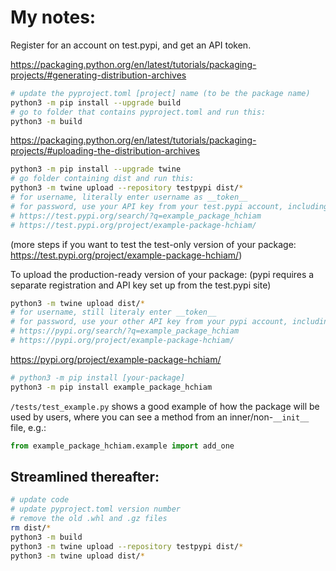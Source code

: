 # My notes:

Register for an account on test.pypi, and get an API token.

https://packaging.python.org/en/latest/tutorials/packaging-projects/#generating-distribution-archives

```sh
# update the pyproject.toml [project] name (to be the package name)
python3 -m pip install --upgrade build
# go to folder that contains pyproject.toml and run this:
python3 -m build
```

https://packaging.python.org/en/latest/tutorials/packaging-projects/#uploading-the-distribution-archives

```sh
python3 -m pip install --upgrade twine
# go folder containing dist and run this:
python3 -m twine upload --repository testpypi dist/*
# for username, literally enter username as __token__
# for password, use your API key from your test.pypi account, including pypi- prefix
# https://test.pypi.org/search/?q=example_package_hchiam
# https://test.pypi.org/project/example-package-hchiam/
```

(more steps if you want to test the test-only version of your package: https://test.pypi.org/project/example-package-hchiam/)

To upload the production-ready version of your package: (pypi requires a separate registration and API key set up from the test.pypi site)

```sh
python3 -m twine upload dist/*
# for username, still literaly enter __token__
# for password, use your other API key from your pypi account, including pypi- prefix
# https://pypi.org/search/?q=example_package_hchiam
# https://pypi.org/project/example-package-hchiam/
```

https://pypi.org/project/example-package-hchiam/

```sh
# python3 -m pip install [your-package]
python3 -m pip install example_package_hchiam
```

`/tests/test_example.py` shows a good example of how the package will be used by users, where you can see a method from an inner/non-`__init__` file, e.g.:

```py
from example_package_hchiam.example import add_one
```

## Streamlined thereafter:

```sh
# update code
# update pyproject.toml version number
# remove the old .whl and .gz files
rm dist/*
python3 -m build
python3 -m twine upload --repository testpypi dist/*
python3 -m twine upload dist/*
```
